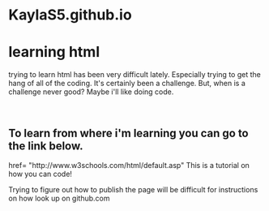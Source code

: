 # KaylaS5.github.io
<!DOCTYPE html>
<meta charset= "utf-8">
<body>
<h1> learning html </h1>
<p> trying to learn html has been very difficult lately. Especially trying to get the hang of all of the coding. It's certainly been a challenge. But, when is a challenge never good? Maybe i'll like doing code. </p>
</body>
<br>
<h2> To learn from where i'm learning you can go to the link below. </h2>
<a> href= "http://www.w3schools.com/html/default.asp" This is a tutorial on how you can code! </a>
<br>
<!-- Before any more progress make sure this is getting updated in your webpage--> 
<p> Trying to figure out how to publish the page will be difficult for instructions on how look up on github.com </p>

